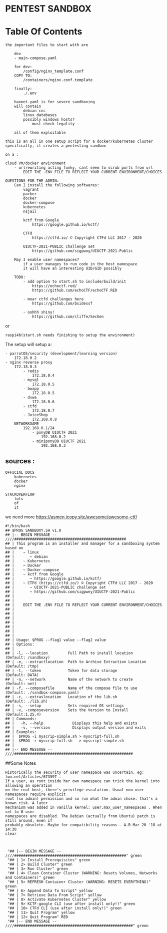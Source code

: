 # PENTEST SANDBOX

# Table Of Contents

    the important files to start with are 
        
        dev
        - main-compose.yaml
        
        for dev:
            /config/nginx_template.conf
        COPY TO:
            /containers/nginx.conf.template
        
        finally:
            ./.env

        haxnet.yaml is for severe sandboxing
        will contain
            debian cnc
            linux databases
            possibly windows hosts?
                must check legality

        all of them exploitable

    this is an all in one setup script for a docker/kubernetes cluster
    specifically, it creates a pentesting sandbox
    
    on a :

    cloud VM/docker environment
        - urlrewriting acting funky, cant seem to scrub ports from url
            EDIT THE .ENV FILE TO REFLECT YOUR CURRENT ENVIRONMENT/CHOICES

    QUESTIONS FOR THE ADMIN:
        Can I install the following softwares:
            vagrant
            packer
            docker
            docker-compose
            kubernetes
            nsjail
            
            kctf from Google
                https://google.github.io/kctf/
        
            CTFd 
                https://ctfd.io/ © Copyright CTFd LLC 2017 - 2020
        
            UIUCTF-2021-PUBLIC challenge set
                https://github.com/sigpwny/UIUCTF-2021-Public
        
        May I enable user namespaces?
            if a user manages to run code in the host namespace
            it will have an interesting UID/GID possibly

        TODO:
            - add option to start.sh to include/build/init
                https://echoctf.red/
                https://github.com/echoCTF/echoCTF.RED
            
            - moar ctfd challenges here
                https://github.com/bsidessf

            - oohhh shiny!
                https://github.com/cliffe/SecGen
or 

    raspi4b(start.sh needs finishing to setup the environment)

The setup will setup a:

    - parrotOS/security (development/learning version)
        172.18.0.2
    - nginx reverse proxy 
        172.18.0.3
            - redis
                172.18.0.4
            - mysql
                172.18.0.5
            - bwapp
                172.18.0.5
            - dvwa
                172.18.0.6
            - ctfd
                172.18.0.7
            - JuiceShop
                172.168.0.8
        NETWORKGAME
            192.168.0.1/24
                - ponyDB UIUCTF 2021
                    192.168.0.2
                - miniponyDB UIUCTF 2021
                    192.168.0.3


## sources :

    OFFICIAL DOCS
        kubernetes
        docker
        nginx

    STACKOVERFLOW
        lots
        of
        it
    
we need more https://asmen.icopy.site/awesome/awesome-ctf/


    #!/bin/bash
    ## $PROG SANDBOXY.SH v1.0
    ## |-- BEGIN MESSAGE -- ////##################################################
    ## | This program is an installer and manager for a sandboxing system based on
    ## |    ~ linux
    ## |       ~ debian
    ## |    ~ Kubernetes
    ## |    ~ Docker
    ## |    ~ Docker-compose
    ## |    ~ kctf from Google
    ## |       ~ https://google.github.io/kctf/
    ## |    ~ CTFd (https://ctfd.io/) © Copyright CTFd LLC 2017 - 2020
    ## |       ~ UIUCTF-2021-PUBLIC challenge set
    ## |       ~ https://github.com/sigpwny/UIUCTF-2021-Public
    ## |    
    ## |    
    ## |    EDIT THE .ENV FILE TO REFLECT YOUR CURRENT ENVIRONMENT/CHOICES
    ## |    
    ## |    
    ## |    
    ## |    
    ## |    
    ## |    
    ## |
    ## | Usage: $PROG --flag1 value --flag2 value
    ## | Options:
    ## |
    ## | -l, --location         Full Path to install location       (Default: /sandboxy)
    ## | -e, --extractlocation  Path to Archive Extraction Location (Default: /tmp)
    ## | -t, --token            Token for data storage              (Default: DATA)
    ## | -n, --network          Name of the network to create       (Default: net)
    ## | -f, --composefile      Name of the compose file to use     (Default: ./sandbox-compose.yaml)
    ## | -c, --extraslocation   Location of the lib.sh              (Default: ./lib.sh)
    ## | -s, --setup            Sets required OS settings
    ## | -v, -composeversion    Sets the Version to Install         (Default:1.25.4)
    ## | Commands:
    ## |   -h, --help             Displays this help and exists
    ## |   -v, --version          Displays output version and exits
    ## | Examples:
    ## |  $PROG -i myscrip-simple.sh > myscript-full.sh
    ## |  $PROG -r myscrip-full.sh   > myscript-simple.sh
    ## | 
    ## |-- END MESSAGE -- ////#####################################################

##Some Notes

    
    Historically the security of user namespace was uncertain. eg: lwn.net/Articles/673597 . 
    If a user, as root inside her own namespace can trick the kernel into allowing an operation
    on the real host, there's privilege escalation. Usual non-user namespaces require explicit
    root (so admin) permission and so run what the admin chose: that's a known risk. A later
    mechanism was added in vanilla kernel: user.max_user_namespaces . When set to 0 user
    namespaces are disabled. The Debian (actually from Ubuntu) patch is still around, even if
    probably obsolete. Maybe for compatibility reasons – A.B Mar 20 '18 at 14:30
	clear


	
     "## |-- BEGIN MESSAGE -- ////##################################################" green
     "## | 1> Install Prerequisites" green
     "## | 2> Build Cluster" green
     "## | 3> Run Cluster" green
     "## | 4> Clean Container Cluster (WARNING: Resets Volumes, Networks and Containers)" green
     "## | 5> REFRESH Container Cluster (WARNING: RESETS EVERYTHING)" green
     "## | 6> Append Data To Script" yellow
     "## | 7> Retrieve Data From Script" yellow
     "## | 8> Activate Kubernetes Cluster" yellow
     "## | 9> KCTF-google CLI (use after install only!)" green
     "## | 10> CTFd CLI (use after install only!)" green
     "## | 11> Quit Program" yellow      
     "## | 12> Quit Program" RED
     "## |-- END MESSAGE -- ////#####################################################" green
